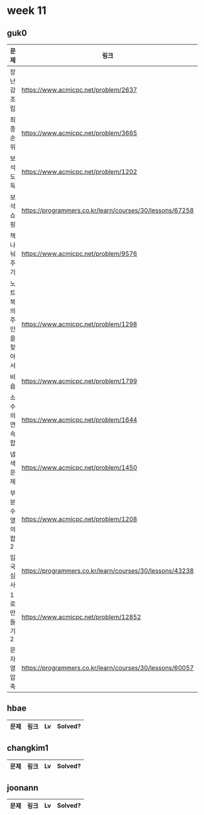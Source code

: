 # week 11

## guk0
| 문제 | 링크 | Lv  | Solved? |
| --- | --- | --- | --- |
| 장난감 조립 | https://www.acmicpc.net/problem/2637 | G2 | O |
| 최종 순위 | https://www.acmicpc.net/problem/3665 | G1 | X |
| 보석 도둑 | https://www.acmicpc.net/problem/1202 | G2 | X |
| 보석 쇼핑 | https://programmers.co.kr/learn/courses/30/lessons/67258 | LV3 | O |
| 책 나눠주기 | https://www.acmicpc.net/problem/9576 | G2 | O |
| 노트북의 주인을 찾아서 | https://www.acmicpc.net/problem/1298 | P5 | O |
| 비숍 | https://www.acmicpc.net/problem/1799 | G1 | O |
| 소수의 연속합 | https://www.acmicpc.net/problem/1644 | G3 | O |
| 냅색 문제 | https://www.acmicpc.net/problem/1450 | G1 | X |
| 부분수열의 합 2 | https://www.acmicpc.net/problem/1208 | G1 | X |
| 입국심사 | https://programmers.co.kr/learn/courses/30/lessons/43238 | LV3 | X |
| 1로 만들기 2 | https://www.acmicpc.net/problem/12852 | S1 | O |
| 문자열 압축 | https://programmers.co.kr/learn/courses/30/lessons/60057 | LV2 | O |



## hbae 
| 문제 | 링크 | Lv  | Solved? |
| --- | --- | --- | --- |

## changkim1
| 문제 | 링크 | Lv  | Solved? |
| --- | --- | --- | --- |

## joonann
| 문제 | 링크 | Lv  | Solved? |
| --- | --- | --- | --- |
